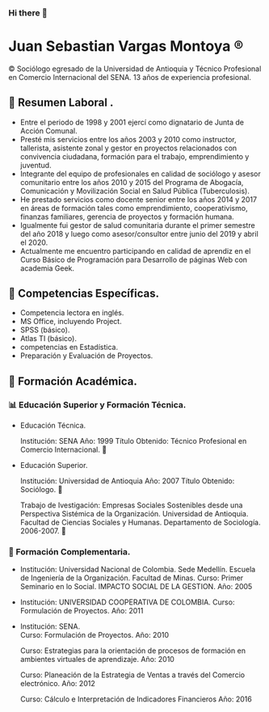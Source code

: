 ### Hi there 👋

# Juan Sebastian Vargas Montoya :registered:

:copyright: Sociólogo egresado de la Universidad de Antioquia y Técnico Profesional en Comercio Internacional del SENA. 13 años de experiencia profesional. 

## :european_post_office: Resumen Laboral .

- Entre el periodo de 1998 y 2001 ejercí como dignatario de Junta de Acción Comunal. 
- Presté mis servicios entre los años 2003 y 2010 como instructor, tallerista,  asistente zonal y gestor en proyectos relacionados con convivencia ciudadana, formación para el trabajo, emprendimiento y juventud. 
- Integrante del equipo de profesionales en calidad de sociólogo y asesor comunitario  entre los años 2010 y 2015 del Programa de Abogacía, Comunicación y Movilización Social en Salud Pública (Tuberculosis). 
- He prestado servicios como docente senior entre los años 2014 y 2017 en áreas de formación tales como emprendimiento, cooperativismo, finanzas familiares, gerencia de proyectos y formación humana.  
- Igualmente fui gestor de salud comunitaria durante el primer semestre del año 2018 y luego como asesor/consultor entre junio del 2019 y abril el 2020.
- Actualmente me encuentro participando en calidad de aprendiz en el Curso Básico de Programación para Desarrollo de páginas Web con academia Geek.


## :closed_lock_with_key: Competencias Específicas.

- Competencia lectora en inglés.
- MS Office, incluyendo Project.
- SPSS (básico).
- Atlas TI (básico).
- competencias en Estadística.
- Preparación y Evaluación de Proyectos.


## :floppy_disk: Formación Académica.

### :bar_chart: Educación Superior y Formación Técnica. 

-  Educación Técnica.
 
   Institución: SENA 
   Año: 1999
   Título Obtenido: Técnico Profesional en Comercio Internacional. :ship:

-  Educación Superior.

   Institución: Universidad de Antioquia 
   Año: 2007
   Título Obtenido: Sociólogo. :rocket:

   Trabajo de Ivestigación: Empresas Sociales Sostenibles desde una Perspectiva Sistémica de la Organización. 
   Universidad de Antioquia. Facultad de Ciencias Sociales y Humanas. Departamento de Sociología. 2006-2007. :blue_book:
   
   
   
### :dvd: Formación Complementaria.

-  Institución: Universidad Nacional de Colombia. Sede Medellín. Escuela de Ingeniería de la Organización. Facultad de Minas.
   Curso: Primer Seminario en lo Social. IMPACTO SOCIAL DE LA GESTION.
   Año: 2005
   
-  Institución: UNIVERSIDAD COOPERATIVA DE COLOMBIA.
   Curso: Formulación de Proyectos.
   Año: 2011

-  Institución: SENA.  
   Curso: Formulación de Proyectos.
   Año: 2010

   Curso: Estrategias para la orientación de procesos de formación en  ambientes virtuales de aprendizaje.
   Año: 2010
   
   Curso: Planeación de la Estrategia de Ventas a través del Comercio electrónico.
   Año: 2012
   
   Curso: Cálculo e Interpretación de Indicadores Financieros
   Año: 2016
   

 










<!--
**Alucard-bit-gif/Alucard-bit-gif** is a ✨ _special_ ✨ repository because its `README.md` (this file) appears on your GitHub profile.

